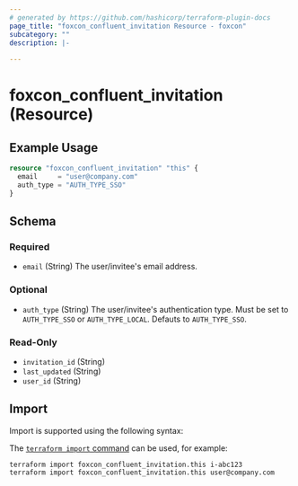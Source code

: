```yaml
---
# generated by https://github.com/hashicorp/terraform-plugin-docs
page_title: "foxcon_confluent_invitation Resource - foxcon"
subcategory: ""
description: |-
  
---
```


# foxcon_confluent_invitation (Resource)



## Example Usage

```terraform
resource "foxcon_confluent_invitation" "this" {
  email     = "user@company.com"
  auth_type = "AUTH_TYPE_SSO"
}
```

<!-- schema generated by tfplugindocs -->
## Schema

### Required

- `email` (String) The user/invitee's email address.

### Optional

- `auth_type` (String) The user/invitee's authentication type. Must be set to `AUTH_TYPE_SSO` or `AUTH_TYPE_LOCAL`. Defauts to `AUTH_TYPE_SSO`.

### Read-Only

- `invitation_id` (String)
- `last_updated` (String)
- `user_id` (String)

## Import

Import is supported using the following syntax:

The [`terraform import` command](https://developer.hashicorp.com/terraform/cli/commands/import) can be used, for example:

```shell
terraform import foxcon_confluent_invitation.this i-abc123
terraform import foxcon_confluent_invitation.this user@company.com
```
